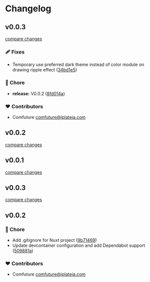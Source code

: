 # Changelog


## v0.0.3

[compare changes](https://github.com/comfuture/justway/compare/v0.0.1...v0.0.3)

### 🩹 Fixes

- Temporary use preferred dark theme instead of color module on drawing ripple effect ([34bd1e5](https://github.com/comfuture/justway/commit/34bd1e5))

### 🏡 Chore

- **release:** V0.0.2 ([8fd014a](https://github.com/comfuture/justway/commit/8fd014a))

### ❤️ Contributors

- Comfuture <comfuture@iplateia.com>

## v0.0.2

[compare changes](https://github.com/comfuture/justway/compare/v0.0.1...v0.0.2)

## v0.0.1

[compare changes](https://github.com/comfuture/justway/compare/v0.0.3...v0.0.1)

## v0.0.3

[compare changes](https://github.com/comfuture/justway/compare/v0.0.2...v0.0.3)

## v0.0.2


### 🏡 Chore

- Add .gitignore for Nuxt project ([9b71469](https://github.com/comfuture/justway/commit/9b71469))
- Update devcontainer configuration and add Dependabot support ([509881a](https://github.com/comfuture/justway/commit/509881a))

### ❤️ Contributors

- Comfuture <comfuture@iplateia.com>

